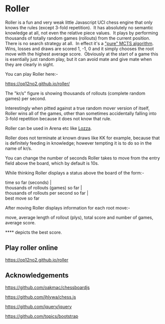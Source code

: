 # Roller 

<p>Roller is a fun and very weak little Javascript UCI chess engine that only knows the rules (except 3-fold repetition).  It has absolutely no semantic knowledge at all, not even the relative piece values.  It plays by performing thousands of totally random games (rollouts) from the current position.  There is no search strategy at all.  In effect it's a <a href="https://en.wikipedia.org/wiki/Monte_Carlo_tree_search#Pure_Monte_Carlo_game_search">"pure" MCTS algorithm</a>.  Wins, losses and draws are scored 1, -1, 0 and it simply chooses the root move with the highest average score.  Obviously at the start of a game this is esentially just random play, but it can avoid mate and give mate when they are clearly in sight.</p><p>You can play Roller here:-</p>
<p><a href="https://op12no2.github.io/roller/">https://op12no2.github.io/roller/</a></p>
<p>The "kr/s" figure is showing thousands of rollouts (complete random games) per second.</p>
<p>Interestingly when pitted against a true random mover version of itself, Roller wins all of the games, other than sometimes accidentally falling into 3-fold repetition because it does not know that rule.</p>
<p>Roller can be used in Arena etc like <a href="https://github.com/op12no2/lozza">Lozza</a>.</p>
<p>Roller does not terminate at known draws like KK for example, because that is definitely feeding in knowledge; however tempting it is to do so in the name of kr/s.</p>
<p>You can change the number of seconds Roller takes to move from the entry field above the board, which by default is 10s.</p>
<p>While thinking Roller displays a status above the board of the form:-</p>
<p>time so far (seconds) | <br />thousands of rollouts (games) so far |<br />thousands of rollouts per second so far |<br />best move so far</p>
<p>After moving Roller displays information for each root move:-
<p>move, average length of rollout (plys), total score and number of games, average score.</p>
<p>**** depicts the best score.</p>

## Play roller online

https://op12no2.github.io/roller

## Acknowledgements

https://github.com/oakmac/chessboardjs

https://github.com/jhlywa/chess.js

https://github.com/jquery/jquery

https://github.com/topics/bootstrap
